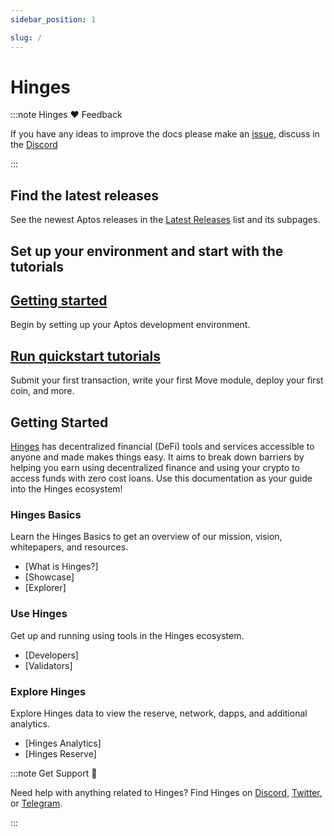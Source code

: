 ```yaml
---
sidebar_position: 1

slug: /
---
```


# Hinges

:::note Hinges ❤️ Feedback

If you have any ideas to improve the docs please make an [issue](https://github.com/hedgeplus-io/docs/issues/new), discuss in the [Discord](https://discord.gg/XUG5CHEH)

:::

## Find the latest releases

See the newest Aptos releases in the [Latest Releases](./releases/index.md) list and its subpages.

## Set up your environment and start with the tutorials

<div class="docs-card-container">
<div class="row row-cols-1 row-cols-md-3a g-4">
  
  <div class="col">
    <div class="card card-body h-100 d-flex flex-column" >
    <a href="guides/getting-started" class="card-title card-link stretched-link"> <h2>Getting started</h2></a>
    <p class="card-text">Begin by setting up your Aptos development environment.</p>
</div>
  </div>
  <div class="col">
    <div class="card card-body h-100 d-flex flex-column">
    <a href="tutorials/aptos-quickstarts/" class="card-title card-link stretched-link"> <h2>Run quickstart tutorials</h2></a>
    <p class="card-text">Submit your first transaction, write your first Move module, deploy your first coin, and more.</p>
</div>
</div>
</div>
</div>

## Getting Started

[Hinges](https://hedgeplus.io/) has decentralized financial (DeFi) tools and services accessible to anyone and made makes things easy. It aims to break down barriers by helping you earn using decentralized finance and using your crypto to access funds with zero cost loans.  Use this documentation as your guide into the Hinges ecosystem!

### Hinges Basics

Learn the Hinges Basics to get an overview of our mission, vision, whitepapers, and resources.

- [What is Hinges?]
- [Showcase]
- [Explorer]


### Use Hinges

Get up and running using tools in the Hinges ecosystem.

- [Developers]
- [Validators]


### Explore Hinges

Explore Hinges data to view the reserve, network, dapps, and additional analytics.

- [Hinges Analytics]
- [Hinges Reserve]



:::note Get Support 💬

Need help with anything related to Hinges? Find Hinges on [Discord](https://discord.gg/XUG5CHEH), [Twitter](https://twitter.com/hedgeplus_io), or [Telegram](https://t.me/hedgeplus_io).

:::

